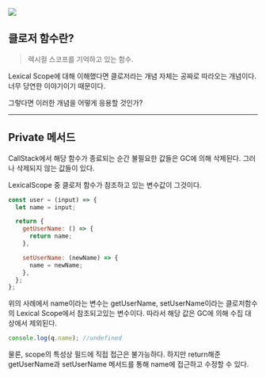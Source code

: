 ![](https://velog.velcdn.com/images/pengoose_dev/post/7d05052a-0750-48bc-a5dc-5d6ceb674cdb/image.webp)

## 클로저 함수란?

> 렉시컬 스코프를 기억하고 있는 함수.

Lexical Scope에 대해 이해했다면 클로저라는 개념 자체는 공짜로 따라오는 개념이다. 너무 당연한 이야기이기 때문이다.

그렇다면 이러한 개념을 어떻게 응용할 것인가?

---

## Private 메서드

CallStack에서 해당 함수가 종료되는 순간 불필요한 값들은 GC에 의해 삭제된다.
그러나 삭제되지 않는 값들이 있다.

LexicalScope 중 클로저 함수가 참조하고 있는 변수값이 그것이다.

```js
const user = (input) => {
  let name = input;

  return {
    getUserName: () => {
      return name;
    },

    setUserName: (newName) => {
      name = newName;
    },
  };
};
```

위의 사례에서 name이라는 변수는 getUserName, setUserName이라는 클로저함수의 Lexical Scope에서 참조되고있는 변수이다. 따라서 해당 값은 GC에 의해 수집 대상에서 제외된다.

```js
console.log(q.name); //undefined
```

물론, scope의 특성상 필드에 직접 접근은 불가능하다. 하지만 return해준 getUserName과 setUserName 메서드를 통해 name에 접근하고 수정할 수 있다.

